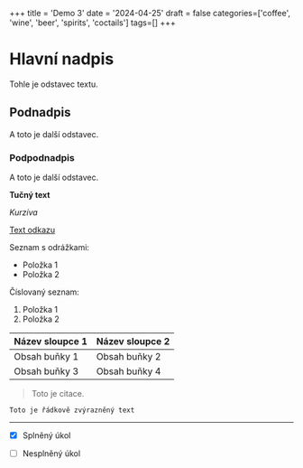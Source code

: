 +++
title = 'Demo 3'
date = '2024-04-25'
draft = false
categories=['coffee', 'wine', 'beer', 'spirits', 'coctails']
tags=[]
+++

# Hlavní nadpis
Tohle je odstavec textu.

## Podnadpis
A toto je další odstavec.

### Podpodnadpis
A toto je další odstavec.

**Tučný text**

*Kurzíva*

[Text odkazu](https://drinkdiletant.cz/)

Seznam s odrážkami:
- Položka 1
- Položka 2

Číslovaný seznam:
1. Položka 1
2. Položka 2

| Název sloupce 1 | Název sloupce 2 |
|-----------------|-----------------|
| Obsah buňky 1   | Obsah buňky 2   |
| Obsah buňky 3   | Obsah buňky 4   |

> Toto je citace.

`Toto je řádkově zvýrazněný text`

---

- [x] Splněný úkol
- [ ] Nesplněný úkol


